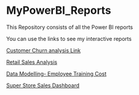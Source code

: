 # MyPowerBI_Reports

This Repository consists of all the Power BI reports

You can use the links to see my interactive reports

[Customer Churn analysis Link](https://app.powerbi.com/view?r=eyJrIjoiMzU0ZmMzNWUtMGY1Ny00NmVlLWJhYmMtODMzZmQyNzdiNTg2IiwidCI6ImIwYTY5YjhiLTVmYzUtNGQ4NC1hNzk1LWU3MmZmNWUxMTVjYiJ9) 

[Retail Sales Analysis](https://app.powerbi.com/view?r=eyJrIjoiMTU1MDk3OGEtYzQ3My00ZDJkLTk2MDEtNGU5MmRmOTdkYzU4IiwidCI6ImIwYTY5YjhiLTVmYzUtNGQ4NC1hNzk1LWU3MmZmNWUxMTVjYiJ9)

[Data Modelling- Employee Training Cost](https://app.powerbi.com/view?r=eyJrIjoiZDk4NmQwZTEtYzhiNS00ZWFmLWI3MDYtNTkzNjk4ZGY5NWI5IiwidCI6ImIwYTY5YjhiLTVmYzUtNGQ4NC1hNzk1LWU3MmZmNWUxMTVjYiJ9)

[Super Store Sales Dashboard](https://app.powerbi.com/view?r=eyJrIjoiM2FmMTU4MDAtNTE4My00MDBmLWE0NTctYWNjZTM4ZmYzZTY5IiwidCI6ImIwYTY5YjhiLTVmYzUtNGQ4NC1hNzk1LWU3MmZmNWUxMTVjYiJ9&pageName=ReportSection)
